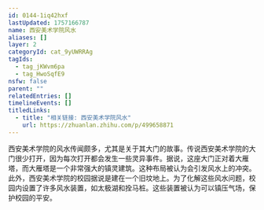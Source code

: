 ```yaml
---
id: 0144-1iq42hxf
lastUpdated: 1757166787
name: 西安美术学院风水
aliases: []
layer: 2
categoryId: cat_9yUWRRAg
tagIds:
  - tag_jKWvm6pa
  - tag_HwoSqfE9
nsfw: false
parent: ""
relatedEntries: []
timelineEvents: []
titledLinks:
  - title: "相关链接: 西安美术学院风水"
    url: https://zhuanlan.zhihu.com/p/499658871
---
```


西安美术学院的风水传闻颇多，尤其是关于其大门的故事。传说西安美术学院的大门很少打开，因为每次打开都会发生一些灵异事件。据说，这座大门正对着大雁塔，而大雁塔是一个非常强大的镇灵建筑。这种布局被认为会引发风水上的冲突。此外，西安美术学院的校园据说是建在一个旧坟地上。为了化解这些风水问题，校园内设置了许多风水装置，如太极湖和拴马桩。这些装置被认为可以镇压气场，保护校园的平安。